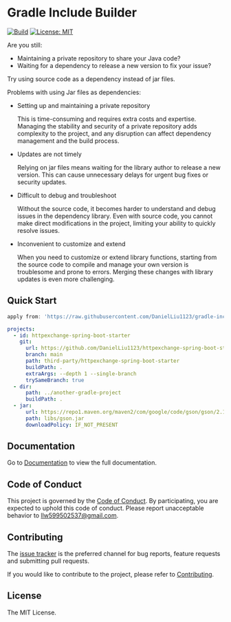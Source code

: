 # Gradle Include Builder

[![Build](https://img.shields.io/github/actions/workflow/status/DanielLiu1123/gradle-include-builder/build.yml?branch=main)](https://github.com/DanielLiu1123/gradle-include-builder/actions)
[![License: MIT](https://img.shields.io/badge/License-MIT-yellow.svg)](https://opensource.org/licenses/MIT)

Are you still:

- Maintaining a private repository to share your Java code?
- Waiting for a dependency to release a new version to fix your issue?

Try using source code as a dependency instead of jar files.

Problems with using Jar files as dependencies:

- Setting up and maintaining a private repository

  This is time-consuming and requires extra costs and expertise. Managing
  the stability and security of a private repository adds complexity to the project, and any disruption can affect
  dependency management and the build process.

- Updates are not timely

  Relying on jar files means waiting for the library author to release a new version. This can
  cause unnecessary delays for urgent bug fixes or security updates.

- Difficult to debug and troubleshoot

  Without the source code, it becomes harder to understand and debug issues in the
  dependency library. Even with source code, you cannot make direct modifications in the project, limiting your ability
  to quickly resolve issues.

- Inconvenient to customize and extend

  When you need to customize or extend library functions, starting from the source
  code to compile and manage your own version is troublesome and prone to errors. Merging these changes with library
  updates is even more challenging.

## Quick Start

```groovy
apply from: 'https://raw.githubusercontent.com/DanielLiu1123/gradle-include-builder/main/include-build.gradle'
```

```yaml
projects:
  - id: httpexchange-spring-boot-starter
    git:
      url: https://github.com/DanielLiu1123/httpexchange-spring-boot-starter
      branch: main
      path: third-party/httpexchange-spring-boot-starter
      buildPath: .
      extraArgs: --depth 1 --single-branch
      trySameBranch: true
  - dir:
      path: ../another-gradle-project
      buildPath: .
  - jar:
      url: https://repo1.maven.org/maven2/com/google/code/gson/gson/2.10.1/gson-2.10.1.jar
      path: libs/gson.jar
      downloadPolicy: IF_NOT_PRESENT
```

## Documentation

Go to [Documentation](https://danielliu1123.github.io/gradle-include-builder/docs/intro) to view the full documentation.

## Code of Conduct

This project is governed by the [Code of Conduct](./CODE_OF_CONDUCT.md).
By participating, you are expected to uphold this code of conduct.
Please report unacceptable behavior to llw599502537@gmail.com.

## Contributing

The [issue tracker](https://github.com/DanielLiu1123/httpexchange-spring-boot-starter/issues) is the preferred channel
for bug reports, feature requests and submitting pull requests.

If you would like to contribute to the project, please refer to [Contributing](./CONTRIBUTING.md).

## License

The MIT License.
